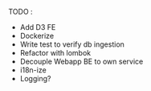 TODO :
- Add D3 FE
- Dockerize
- Write test to verify db ingestion
- Refactor with lombok
- Decouple Webapp BE to own service
- i18n-ize
- Logging?